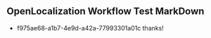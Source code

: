 ## OpenLocalization Workflow Test MarkDown
* f975ae68-a1b7-4e9d-a42a-77993301a01c thanks!

<!--HONumber=Jul16_HO3-->


